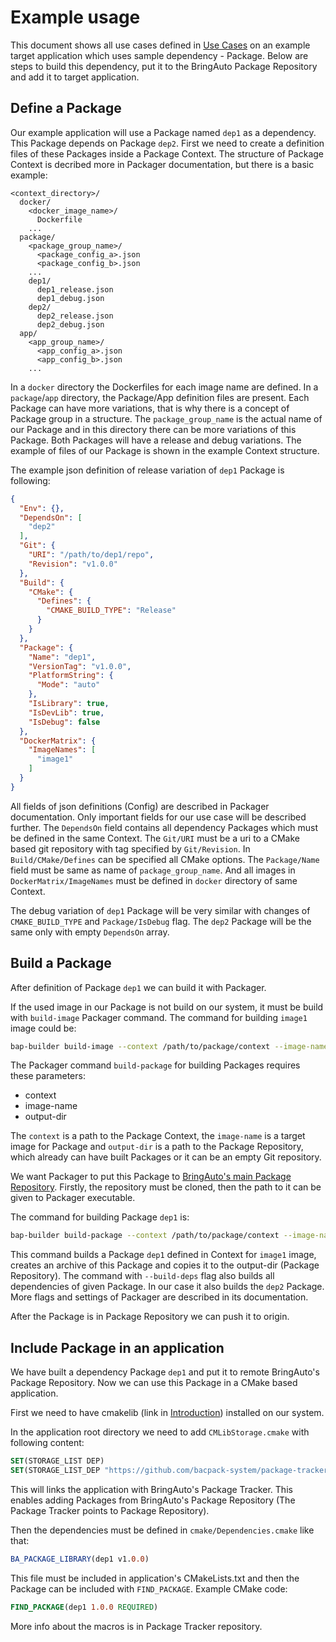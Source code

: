 # Example usage

This document shows all use cases defined in [Use Cases](./use_cases.md) on an example target
application which uses sample dependency - Package. Below are steps to build this dependency, put
it to the BringAuto Package Repository and add it to target application.

## Define a Package

Our example application will use a Package named `dep1` as a dependency. This Package depends on
Package `dep2`. First we need to create a definition files of these Packages inside a Package
Context. The structure of Package Context is decribed more in Packager documentation, but there is
a basic example:

```plaintext
<context_directory>/
  docker/
    <docker_image_name>/
      Dockerfile
    ...
  package/
    <package_group_name>/
      <package_config_a>.json
      <package_config_b>.json
    ...
    dep1/
      dep1_release.json
      dep1_debug.json
    dep2/
      dep2_release.json
      dep2_debug.json
  app/
    <app_group_name>/
      <app_config_a>.json
      <app_config_b>.json
    ...
```

In a `docker` directory the Dockerfiles for each image name are defined. In a `package`/`app`
directory, the Package/App definition files are present. Each Package can have more variations,
that is why there is a concept of Package group in a structure. The `package_group_name` is the
actual name of our Package and in this directory there can be more variations of this Package. Both
Packages will have a release and debug variations. The example of files of our Package is shown in
the example Context structure.

The example json definition of release variation of `dep1` Package is following:

```json
{
  "Env": {},
  "DependsOn": [
    "dep2"
  ],
  "Git": {
    "URI": "/path/to/dep1/repo",
    "Revision": "v1.0.0"
  },
  "Build": {
    "CMake": {
      "Defines": {
        "CMAKE_BUILD_TYPE": "Release"
      }
    }
  },
  "Package": {
    "Name": "dep1",
    "VersionTag": "v1.0.0",
    "PlatformString": {
      "Mode": "auto"
    },
    "IsLibrary": true,
    "IsDevLib": true,
    "IsDebug": false
  },
  "DockerMatrix": {
    "ImageNames": [
      "image1"
    ]
  }
}
```

All fields of json definitions (Config) are described in Packager documentation. Only important
fields for our use case will be described further. The `DependsOn` field contains all dependency
Packages which must be defined in the same Context. The `Git/URI` must be a uri to a CMake based
git repository with tag specified by `Git/Revision`. In `Build/CMake/Defines` can be specified all
CMake options. The `Package/Name` field must be same as name of `package_group_name`. And all
images in `DockerMatrix/ImageNames` must be defined in `docker` directory of same Context.

The debug variation of `dep1` Package will be very similar with changes of `CMAKE_BUILD_TYPE` and
`Package/IsDebug` flag. The `dep2` Package will be the same only with empty `DependsOn` array.

## Build a Package

After definition of Package `dep1` we can build it with Packager.

If the used image in our Package is not build on our system, it must be build with `build-image`
Packager command. The command for building `image1` image could be:

```bash
bap-builder build-image --context /path/to/package/context --image-name image1
```

The Packager command `build-package` for building Packages requires these parameters:

 - context
 - image-name
 - output-dir

The `context` is a path to the Package Context, the `image-name` is a target image for Package and
`output-dir` is a path to the Package Repository, which already can have built Packages or it can
be an empty Git repository.

We want Packager to put this Package to
[BringAuto's main Package Repository](https://gitea.bringauto.com/fleet-protocol/package-repository).
Firstly, the repository must be cloned, then the path to it can be given to Packager executable.

The command for building Package `dep1` is:

```bash
bap-builder build-package --context /path/to/package/context --image-name image1 --output-dir /path/to/package/repository --name dep1 --build-deps
```

This command builds a Package `dep1` defined in Context for `image1` image, creates an archive
of this Package and copies it to the output-dir (Package Repository). The command with
`--build-deps` flag also builds all dependencies of given Package. In our case it also builds the
`dep2` Package. More flags and settings of Packager are described in its documentation.

After the Package is in Package Repository we can push it to origin.

## Include Package in an application

We have built a dependency Package `dep1` and put it to remote BringAuto's Package Repository. Now
we can use this Package in a CMake based application.

First we need to have cmakelib (link in [Introduction](./index.md)) installed on our system.

In the application root directory we need to add `CMLibStorage.cmake` with following content:

```cmake
SET(STORAGE_LIST DEP)
SET(STORAGE_LIST_DEP "https://github.com/bacpack-system/package-tracker.git")
```

This will links the application with BringAuto's Package Tracker. This enables adding Packages from
BringAuto's Package Repository (The Package Tracker points to Package Repository).

Then the dependencies must be defined in `cmake/Dependencies.cmake` like that:

```cmake
BA_PACKAGE_LIBRARY(dep1 v1.0.0)
```

This file must be included in application's CMakeLists.txt and then the Package can be included
with `FIND_PACKAGE`. Example CMake code:

```cmake
FIND_PACKAGE(dep1 1.0.0 REQUIRED)
```

More info about the macros is in Package Tracker repository.
